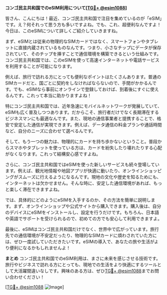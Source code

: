 **コンゴ民主共和国でのeSIM利用について[[TG💪+ @esim1088](https://t.me/s/esim1088)]**

皆さん、こんにちは！最近、コンゴ民主共和国で注目を集めているのが「eSIM」です。え？何それって思う方も多いですよね。でも、これ、超便利なんですよ！今日は、このeSIMについて詳しくご紹介していきますね。

まず、eSIMとは従来の物理的なSIMカードではなく、スマートフォンやタブレットに直接内蔵されているものなんです。つまり、小さなチップにデータが保存されていて、そのチップを挿すことで通信環境を構築できるという仕組みです。コンゴ民主共和国では、このeSIMを使って高速インターネットや電話サービスを利用することが可能になります。

例えば、旅行で訪れる方にとっても便利なポイントはたくさんあります。普通のSIMカードだと、国ごとに契約をしなければならないので、手間がかかるんです。でも、eSIMなら事前にオンラインで登録しておけば、到着後にすぐに使えるんです。これって本当に助かりますよね！

特にコンゴ民主共和国では、近年急速にモバイルネットワークが発展していて、eSIMも広く普及しつつあります。だからこそ、旅行者だけでなく長期滞在するビジネスマンにも最適なんです。また、現地の通信事業者と提携することで、格安で安定した通信が実現できます。例えば、データ通信の料金プランや通話時間など、自分のニーズに合わせて選べるんです。

そして、もう一つの魅力は、物理的にカードを持ち歩かないということ。普段からスマホやタブレットを使っている方は、カードを紛失したり壊れたりする心配がなくなります。これって結構安心感ですよね。

さらに、コンゴ民主共和国ではeSIMを使った新しいサービスも続々登場しています。例えば、観光地情報や地図アプリが快適に動いたり、オンラインショッピングがスムーズに行えるようになるんです。現地の文化や歴史を知るためにも、インターネットは欠かせません。そんな時に、安定した通信環境があれば、もっと楽しく滞在できますよね。

では、具体的にどのようにeSIMを入手するのか、その方法を簡単に説明します。まず、オンラインショップや公式サイトから購入できます。購入後は、自分のデバイスにeSIMをインストールし、設定を行うだけです。もちろん、日本語や英語でサポートを受けられるので、初めての方でも安心して利用できますよ。

最後に、eSIMはコンゴ民主共和国だけでなく、世界中で広がっています。旅行先での通信環境が不安定だったり、物理的なSIMカードに煩わされていた方には、ぜひ一度試していただきたいです。eSIMの導入で、あなたの旅や生活がより便利になるかもしれませんよ！

**まとめ**
コンゴ民主共和国でのeSIM利用は、まさに未来を感じさせる技術です。旅行やビジネスで訪れる方にとっても、現地での生活をより快適にするツールとして大活躍間違いなしです。興味のある方は、ぜひ[TG💪+ @esim1088](https://t.me/s/esim1088)までお問い合わせください！

[[TG💪+ @esim1088](https://t.me/s/esim1088) ![Image](https://i.postimg.cc/Y0z9fWf4/image.png)]